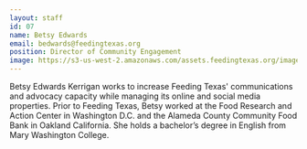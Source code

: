 ```yaml
---
layout: staff
id: 07
name: Betsy Edwards
email: bedwards@feedingtexas.org
position: Director of Community Engagement
image: https://s3-us-west-2.amazonaws.com/assets.feedingtexas.org/images/staff/betsy-edwards.JPG
---
```

Betsy Edwards Kerrigan works to increase Feeding Texas' communications and advocacy capacity while managing its online and social media properties. Prior to Feeding Texas, Betsy worked at the Food Research and Action Center in Washington D.C. and the Alameda County Community Food Bank in Oakland California. She holds a bachelor’s degree in English from Mary Washington College.
